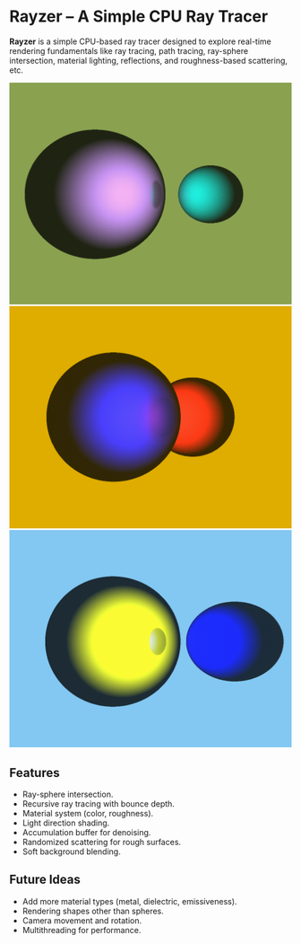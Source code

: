 # Rayzer – A Simple CPU Ray Tracer

**Rayzer** is a simple CPU-based ray tracer designed to explore real-time rendering fundamentals like ray tracing, path tracing, ray-sphere intersection, material lighting, reflections, and roughness-based scattering, etc.

![Render1](https://github.com/munucrafts/Rayzer/blob/master/Renders/01.png)
![Render2](https://github.com/munucrafts/Rayzer/blob/master/Renders/02.png)
![Render3](https://github.com/munucrafts/Rayzer/blob/master/Renders/03.png)

## Features

- Ray-sphere intersection.
- Recursive ray tracing with bounce depth.
- Material system (color, roughness).
- Light direction shading.
- Accumulation buffer for denoising.
- Randomized scattering for rough surfaces.
- Soft background blending.

## Future Ideas

- Add more material types (metal, dielectric, emissiveness).
- Rendering shapes other than spheres.
- Camera movement and rotation.
- Multithreading for performance.
